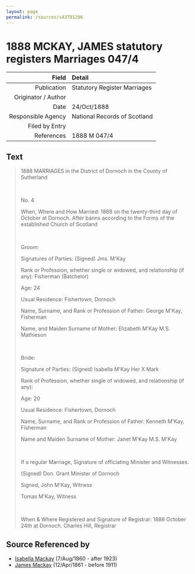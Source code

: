 ```yaml
---
layout: page
permalink: /sources/s43781296
---
```


# 1888 MCKAY, JAMES statutory registers Marriages 047/4

Field | Detail
---:|:---
Publication | Statutory Register Marriages
Originator / Author | 
Date | 24/Oct/1888
Responsible Agency | National Records of Scotland
Filed by Entry | 
References | 1888 M 047/4

## Text

> 1888 MARRIAGES in the District of Dornoch in the County of Sutherland
>
> <br/>
>
> No. 4
>
> When, Where and How Married: 1888 on the twenty-third day of October at Dornoch. After banns according to the Forms of the established Church of Scotland
>
> <br/>
>
> Groom:
>
> Signatures of Parties: (Signed) Jms. M'Kay 
>
> Rank or Profession, whether single or widowed, and relationship (if any): Fisherman (Batchelor)
>
> Age: 24
>
> Usual Residence: Fishertown, Dornoch
>
> Name, Surname, and Rank or Profession of Father: George M'Kay, Fisherman
>
> Name, and Maiden Surname of Mother: Elizabeth M'Kay M.S. Mathieson
>
> <br/>
>
> Bride:
>
> Signature of Parties: (Signed) Isabella M'Kay Her X Mark
>
> Rank of Profession, whether single of widowed, and relationship (if any): 
>
> Age: 20
>
> Usual Residence: Fishertown, Dornoch
>
> Name, Surname, and Rank or Profession of Father: Kenneth M'Kay, Fisherman
>
> Name and Maiden Surname of Mother: Janet M'Kay M.S. M'Kay
>
> <br/>
>
> If a regular Marriage, Signature of officiating Minister and Witnesses.
>
> (Signed) Don. Grant Minister of Dornoch
>
> Signed, John M'Kay, Witness
>
> Tomas M'Kay, Witness
>
> <br/>
>
> When & Where Registered and Signature of Registrar: 1888 October 24th at Dornoch. Charles Hill, Registrar
>

## Source Referenced by

* [Isabella Mackay](../people/@32797554@-isabella-mackay-b1860-8-7-d1923.md) (7/Aug/1860 - after 1923)
* [James Mackay](../people/@60572122@-james-mackay-b1861-4-12-d1911.md) (12/Apr/1861 - before 1911)
